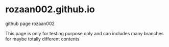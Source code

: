 # rozaan002.github.io
github page rozaan002

This page is only for testing purpose only and can includes many branches for maybe totally different contents
